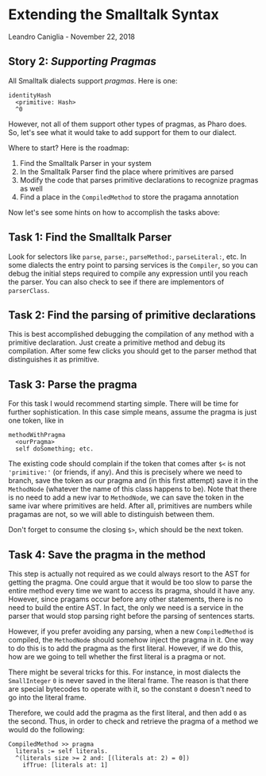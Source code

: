 # Extending the Smalltalk Syntax
Leandro Caniglia - November 22, 2018

**Story 2:** *Supporting Pragmas*
--

All Smalltalk dialects support _pragmas_. Here is one:
```
identityHash
  <primitive: Hash>
  ^0
```
However, not all of them support other types of pragmas, as Pharo does. So, let's see what it would take to add support for them to our dialect.

Where to start? Here is the roadmap:

1. Find the Smalltalk Parser in your system
2. In the Smalltalk Parser find the place where primitives are parsed
3. Modify the code that parses primitive declarations to recognize pragmas as well
4. Find a place in the `CompiledMethod` to store the pragama annotation

Now let's see some hints on how to accomplish the tasks above:

Task 1: Find the Smalltalk Parser
--
Look for selectors like `parse`, `parse:`, `parseMethod:`, `parseLiteral:`, etc. In some dialects the entry point to parsing services is the `Compiler`, so you can debug the initial steps required to compile any expression until you reach the parser. You can also check to see if there are implementors of `parserClass`.

Task 2: Find the parsing of primitive declarations
--
This is best accomplished debugging the compilation of any method with a primitive declaration. Just create a primitive method and debug its compilation. After some few clicks you should get to the parser method that distinguishes it as primitive.

Task 3: Parse the pragma
--
For this task I would recommend starting simple. There will be time for further sophistication. In this case simple means, assume the pragma is just one token, like in
```
methodWithPragma
  <ourPragma>
  self doSomething; etc.
```
The existing code should complain if the token that comes after `$<` is not `'primitive:'` (or friends, if any). And this is precisely where we need to branch, save the token as our pragma and (in this first attempt) save it in the `MethodNode` (whatever the name of this class happens to be). Note that there is no need to add a new ivar to `MethodNode`, we can save the token in the same ivar where primitives are held. After all, primitives are numbers while pragamas are not, so we will able to distinguish between them.

Don't forget to consume the closing `$>`, which should be the next token.

Task 4: Save the pragma in the method
--
This step is actually not required as we could always resort to the AST for getting the pragma. One could argue that it would be too slow to parse the entire method every time we want to access its pragma, should it have any. However, since pragams occur before any other statements, there is no need to build the entire AST. In fact, the only we need is a service in the parser that would stop parsing right before the parsing of sentences starts.

However, if you prefer avoiding any parsing, when a new `CompiledMethod` is compiled, the `MethodNode` should somehow inject the pragma in it. One way to do this is to add the pragma as the first literal. However, if we do this, how are we going to tell whether the first literal is a pragma or not.

There might be several tricks for this. For instance, in most dialects the `SmallInteger` `0` is never saved in the literal frame. The reason is that there are special bytecodes to operate with it, so the constant `0` doesn't need to go into the literal frame.

Therefore, we could add the pragma as the first literal, and then add `0` as the second. Thus, in order to check and retrieve the pragma of a method we would do the following:
```
CompiledMethod >> pragma
  literals := self literals.
  ^(literals size >= 2 and: [(literals at: 2) = 0])
    ifTrue: [literals at: 1]
```
